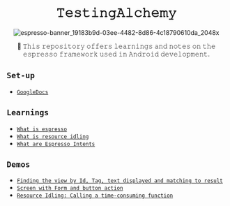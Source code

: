 <h1 align="center">𝚃𝚎𝚜𝚝𝚒𝚗𝚐𝙰𝚕𝚌𝚑𝚎𝚖𝚢</h1>

<div align="center">

![espresso-banner_19183b9d-03ee-4482-8d86-4c18790610da_2048x](https://github.com/devrath/EspressoAlchemy/assets/1456191/0ab28444-d5ce-41fa-ab59-6968857c78b1)

</div>

<div align="center">

🍂 𝚃𝚑𝚒𝚜 𝚛𝚎𝚙𝚘𝚜𝚒𝚝𝚘𝚛𝚢 𝚘𝚏𝚏𝚎𝚛𝚜 𝚕𝚎𝚊𝚛𝚗𝚒𝚗𝚐𝚜 𝚊𝚗𝚍 𝚗𝚘𝚝𝚎𝚜 𝚘𝚗 𝚝𝚑𝚎 𝚎𝚜𝚙𝚛𝚎𝚜𝚜𝚘 𝚏𝚛𝚊𝚖𝚎𝚠𝚘𝚛𝚔 𝚞𝚜𝚎𝚍 𝚒𝚗 𝙰𝚗𝚍𝚛𝚘𝚒𝚍 𝚍𝚎𝚟𝚎𝚕𝚘𝚙𝚖𝚎𝚗𝚝.

</div>


## `Set-up`
* [`GoogleDocs`](https://developer.android.com/training/testing/espresso/setup)

## `Learnings`
* [`What is espresso`](https://github.com/devrath/EspressoAlchemy/wiki/What-is-espresso)
* [`What is resource idling`](https://github.com/devrath/EspressoAlchemy/wiki/What-is-resource-idling)
* [`What are Espresso Intents`](https://github.com/devrath/EspressoAlchemy/wiki/What-are-Espresso-Intents)

## `Demos`
* [`Finding the view by Id, Tag, text displayed and matching to result`](https://github.com/devrath/EspressoAlchemy/wiki/Finding-the-view-by-Id,-Tag-text-displayed-and-matching-to-result)
* [`Screen with Form and button action`](https://github.com/devrath/EspressoAlchemy/wiki/Screen-with-Form-and-button-action)
* [`Resource Idling: Calling a time-consuming function`](https://github.com/devrath/EspressoAlchemy/wiki/Resource-Idling:-Calling-a-time-consuming-function)
